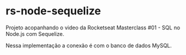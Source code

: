 # rs-node-sequelize

Projeto acopanhando o video da Rocketseat Masterclass #01 - SQL no Node.js com Sequelize.

Nessa implementação a conexão é com o banco de dados MySQL.

